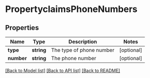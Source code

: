 # PropertyclaimsPhoneNumbers

## Properties
Name | Type | Description | Notes
------------ | ------------- | ------------- | -------------
**type** | **string** | The type of phone number | [optional] 
**number** | **string** | The phone number | [optional] 

[[Back to Model list]](../README.md#documentation-for-models) [[Back to API list]](../README.md#documentation-for-api-endpoints) [[Back to README]](../README.md)


